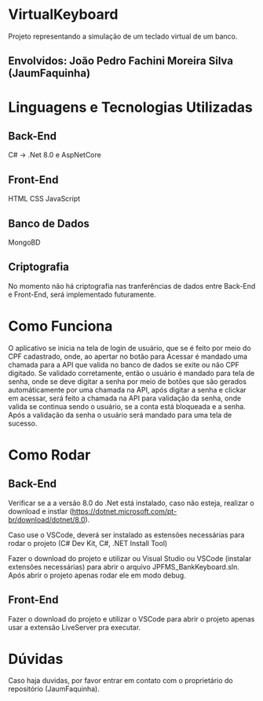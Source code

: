 # VirtualKeyboard
Projeto representando a simulação de um teclado virtual de um banco.

## Envolvidos: João Pedro Fachini Moreira Silva (JaumFaquinha)


# Linguagens e Tecnologias Utilizadas

## Back-End
C# -> .Net 8.0 e AspNetCore

## Front-End
HTML
CSS
JavaScript

## Banco de Dados
MongoBD

## Criptografia
  No momento não há criptografia nas tranferências de dados entre Back-End e Front-End, será implementado futuramente.

# Como Funciona
  O aplicativo se inicia na tela de login de usuário, que se é feito por meio do CPF cadastrado, onde, ao apertar no botão para Acessar é mandado uma chamada para a API que valida no banco de dados se exite ou não CPF digitado. Se validado corretamente, então o usuário é mandado para tela de senha, onde se deve digitar a senha  por meio de botões que são gerados automáticamente por uma chamada na API, após digitar a senha e clickar em acessar, será feito a chamada na API para validação da senha, onde valida se continua sendo o usuário, se a conta está bloqueada e a senha. Após a validação da senha o usuário será mandado para uma tela de sucesso. 

# Como Rodar

## Back-End
Verificar se a a versão 8.0 do .Net está instalado, caso não esteja, realizar o download e instlar (https://dotnet.microsoft.com/pt-br/download/dotnet/8.0).

Caso use o VSCode, deverá ser instalado as estensões necessárias para rodar o projeto (C# Dev Kit, C#, .NET Install Tool)

Fazer o download do projeto e utilizar ou Visual Studio ou VSCode (instalar extensões necessárias) para abrir o arquivo JPFMS_BankKeyboard.sln. Após abrir o projeto apenas rodar ele em modo debug.


## Front-End
Fazer o download do projeto e utilizar o VSCode para abrir o projeto apenas usar a extensão LiveServer pra executar.


# Dúvidas
Caso haja duvidas, por favor entrar em contato com o proprietário do repositório (JaumFaquinha).

